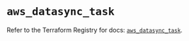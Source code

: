 # `aws_datasync_task`

Refer to the Terraform Registry for docs: [`aws_datasync_task`](https://registry.terraform.io/providers/hashicorp/aws/6.3.0/docs/resources/datasync_task).
